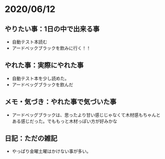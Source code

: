 # 2020/06/12

## やりたい事：1日の中で出来る事
- 自動テスト本読む
- アードベックブラックを飲みに行く！！

## やれた事：実際にやれた事
- 自動テスト本を少し読めた。
- アードベッグブラックを飲んだ

## メモ・気づき：やれた事で気づいた事
- アードベッグブラックは、思ったより甘い感じじゃなくて木材感もちゃんとある感じだった。でももっと木材っぽい方が好みかな

## 日記：ただの雑記
- やっぱり金曜土曜はかけない事が多い。